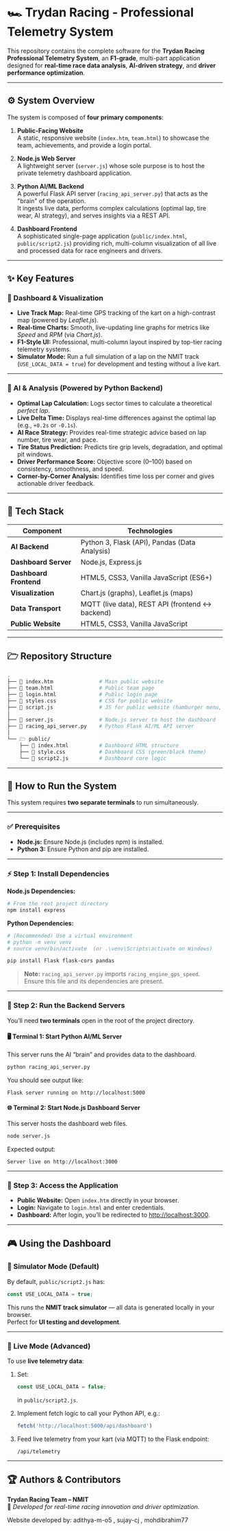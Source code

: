 # 🏎️ Trydan Racing - Professional Telemetry System

This repository contains the complete software for the **Trydan Racing Professional Telemetry System**, an **F1-grade**, multi-part application designed for **real-time race data analysis**, **AI-driven strategy**, and **driver performance optimization**.

---

## ⚙️ System Overview

The system is composed of **four primary components**:

1. **Public-Facing Website**  
   A static, responsive website (`index.htm`, `team.html`) to showcase the team, achievements, and provide a login portal.

2. **Node.js Web Server**  
   A lightweight server (`server.js`) whose sole purpose is to host the private telemetry dashboard application.

3. **Python AI/ML Backend**  
   A powerful Flask API server (`racing_api_server.py`) that acts as the "brain" of the operation.  
   It ingests live data, performs complex calculations (optimal lap, tire wear, AI strategy), and serves insights via a REST API.

4. **Dashboard Frontend**  
   A sophisticated single-page application (`public/index.html`, `public/script2.js`) providing rich, multi-column visualization of all live and processed data for race engineers and drivers.

---

## ✨ Key Features

### 🧭 Dashboard & Visualization

- **Live Track Map:** Real-time GPS tracking of the kart on a high-contrast map (powered by *Leaflet.js*).  
- **Real-time Charts:** Smooth, live-updating line graphs for metrics like *Speed* and *RPM* (via *Chart.js*).  
- **F1-Style UI:** Professional, multi-column layout inspired by top-tier racing telemetry systems.  
- **Simulator Mode:** Run a full simulation of a lap on the NMIT track (`USE_LOCAL_DATA = true`) for development and testing without a live kart.

---

### 🤖 AI & Analysis (Powered by Python Backend)

- **Optimal Lap Calculation:** Logs sector times to calculate a theoretical *perfect lap*.  
- **Live Delta Time:** Displays real-time differences against the optimal lap (e.g., `+0.2s` or `-0.1s`).  
- **AI Race Strategy:** Provides real-time strategic advice based on lap number, tire wear, and pace.  
- **Tire Status Prediction:** Predicts tire grip levels, degradation, and optimal pit windows.  
- **Driver Performance Score:** Objective score (0–100) based on consistency, smoothness, and speed.  
- **Corner-by-Corner Analysis:** Identifies time loss per corner and gives actionable driver feedback.

---

## 🔧 Tech Stack

| Component | Technologies |
|------------|--------------|
| **AI Backend** | Python 3, Flask (API), Pandas (Data Analysis) |
| **Dashboard Server** | Node.js, Express.js |
| **Dashboard Frontend** | HTML5, CSS3, Vanilla JavaScript (ES6+) |
| **Visualization** | Chart.js (graphs), Leaflet.js (maps) |
| **Data Transport** | MQTT (live data), REST API (frontend ↔ backend) |
| **Public Website** | HTML5, CSS3, Vanilla JavaScript |

---

## 🗁️ Repository Structure

```bash
.
├── 📄 index.htm               # Main public website
├── 📄 team.html               # Public team page
├── 📄 login.html              # Public login page
├── 📄 styles.css              # CSS for public website
├── 📄 script.js               # JS for public website (hamburger menu, etc.)
│
├── 📄 server.js               # Node.js server to host the dashboard
├── 📄 racing_api_server.py    # Python Flask AI/ML API server
│
└── 🗁 public/
    ├── 📄 index.html          # Dashboard HTML structure
    ├── 📄 style.css           # Dashboard CSS (green/black theme)
    └── 📄 script2.js          # Dashboard core logic
```

---

## 🚀 How to Run the System

This system requires **two separate terminals** to run simultaneously.

---

### ✅ Prerequisites

- **Node.js:** Ensure Node.js (includes npm) is installed.  
- **Python 3:** Ensure Python and pip are installed.

---

### ⚡ Step 1: Install Dependencies

**Node.js Dependencies:**

```bash
# From the root project directory
npm install express
```

**Python Dependencies:**

```bash
# (Recommended) Use a virtual environment
# python -m venv venv
# source venv/bin/activate  (or .\venv\Scripts\activate on Windows)

pip install Flask flask-cors pandas
```

> **Note:** `racing_api_server.py` imports `racing_engine_gps_speed`.  
> Ensure this file and its dependencies are present.

---

### 🧬 Step 2: Run the Backend Servers

You’ll need **two terminals** open in the root of the project directory.

#### 🖥️ Terminal 1: Start Python AI/ML Server
This server runs the AI “brain” and provides data to the dashboard.

```bash
python racing_api_server.py
```

You should see output like:
```
Flask server running on http://localhost:5000
```

#### 🌐 Terminal 2: Start Node.js Dashboard Server
This server hosts the dashboard web files.

```bash
node server.js
```

Expected output:
```
Server live on http://localhost:3000
```

---

### 🏁 Step 3: Access the Application

- **Public Website:** Open `index.htm` directly in your browser.  
- **Login:** Navigate to `login.html` and enter credentials.  
- **Dashboard:** After login, you’ll be redirected to [http://localhost:3000](http://localhost:3000).

---

## 🎮 Using the Dashboard

### 🔧 Simulator Mode (Default)

By default, `public/script2.js` has:

```js
const USE_LOCAL_DATA = true;
```

This runs the **NMIT track simulator** — all data is generated locally in your browser.  
Perfect for **UI testing and development**.

---

### 🚀 Live Mode (Advanced)

To use **live telemetry data**:

1. Set:
   ```js
   const USE_LOCAL_DATA = false;
   ```
   in `public/script2.js`.

2. Implement fetch logic to call your Python API, e.g.:
   ```js
   fetch('http://localhost:5000/api/dashboard')
   ```

3. Feed live telemetry from your kart (via MQTT) to the Flask endpoint:
   ```
   /api/telemetry
   ```

---

## 🏆 Authors & Contributors

**Trydan Racing Team – NMIT**  
🚗 *Developed for real-time racing innovation and driver optimization.*

  Website developed by: adithya-m-o5 , sujay-cj , mohdibrahim77
